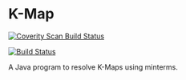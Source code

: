 # K-Map

<a href="https://scan.coverity.com/projects/chan9390-k-map">
  <img alt="Coverity Scan Build Status"
       src="https://scan.coverity.com/projects/10211/badge.svg"/>
</a>

[![Build Status](https://travis-ci.org/Chan9390/K-Map.svg?branch=master)](https://travis-ci.org/Chan9390/K-Map)

A Java program to resolve K-Maps using minterms.
